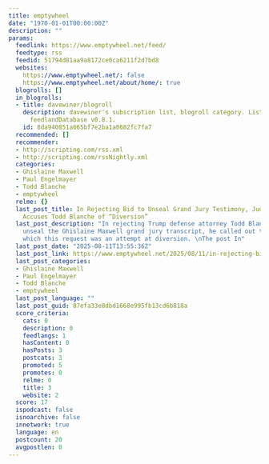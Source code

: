 ```yaml
---
title: emptywheel
date: "1970-01-01T00:00:00Z"
description: ""
params:
  feedlink: https://www.emptywheel.net/feed/
  feedtype: rss
  feedid: 51794d81aa9a8172ce0ca6211f2d7bd8
  websites:
    https://www.emptywheel.net/: false
    https://www.emptywheel.net/about/home/: true
  blogrolls: []
  in_blogrolls:
  - title: davewiner/blogroll
    description: davewiner's subscription list, blogroll category. List created by
      feedlandDatabase v0.8.1.
    id: 8da940851a665bf7e2ba1a0682fc7fa7
  recommended: []
  recommender:
  - http://scripting.com/rss.xml
  - http://scripting.com/rssNightly.xml
  categories:
  - Ghislaine Maxwell
  - Paul Engelmayer
  - Todd Blanche
  - emptywheel
  relme: {}
  last_post_title: In Rejecting Bid to Unseal Grand Jury Testimony, Judge Paul Engelmeyer
    Accuses Todd Blanche of “Diversion”
  last_post_description: "In rejecting Trump defense attorney Todd Blanche's bid to
    unseal the Ghislaine Maxwell grand jury transcript, he called out the degree to
    which this request was an attempt at diversion. \nThe post In"
  last_post_date: "2025-08-11T13:55:36Z"
  last_post_link: https://www.emptywheel.net/2025/08/11/in-rejecting-bid-to-unseal-grand-jury-testimony-judge-paul-engelmeyer-accuses-todd-blanche-of-diversion/
  last_post_categories:
  - Ghislaine Maxwell
  - Paul Engelmayer
  - Todd Blanche
  - emptywheel
  last_post_language: ""
  last_post_guid: 87efa33e8dbd1668e995fb13cd6b818a
  score_criteria:
    cats: 0
    description: 0
    feedlangs: 1
    hasContent: 0
    hasPosts: 3
    postcats: 3
    promoted: 5
    promotes: 0
    relme: 0
    title: 3
    website: 2
  score: 17
  ispodcast: false
  isnoarchive: false
  innetwork: true
  language: en
  postcount: 20
  avgpostlen: 0
---
```

